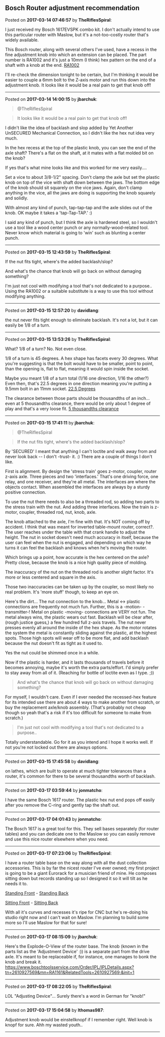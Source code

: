 ## Bosch Router adjustment recommendation
Posted on **2017-03-14 07:46:57** by **TheRiflesSpiral**:

I just received my Bosch 1617EVSPK  combo kit. I don't actually intend to use this particular router with Maslow, but it's a not-too-costly router that's widely available.



This Bosch router, along with several others I've used, have a recess in the fine adjustment knob into which an extension can be placed. The part number is RA1002 and it's just a 10mm (I think) hex pattern on the end of a shaft with a knob at the end. [RA1002](../../images/cF/Ch/cFCh_ra1002.jpg.jpg) 



I'll re-check the dimension tonight to be certain, but I'm thinking it would be easier to couple a 6mm bolt to the Z-axis motor and run this down into the adjustment knob. It looks like it would be a real pain to get that knob off!

---

Posted on **2017-03-14 14:00:15** by **jbarchuk**:

> @TheRiflesSpiral

> It looks like it would be a real pain to get that knob off!

I didn't like the idea of backlash and slop added by Yet Another UnSECURED Mechanical Connection, so I didn't like the hex nut idea very much.

In the hex recess at the top of the plastic knob, you can see the end of the axle shaft? There's a flat on the shaft, at it mates with a flat molded bit on the knob?

If yes that's what mine looks like and this worked for me very easily....

Set a vice to about 3/8-1/2" spacing. Don't clamp the axle but set the plastic knob on top of the vice with shaft down between the jaws. The bottom edge of the knob should sit squarely on the vice jaws. Again, don't clamp anything in the vice, all the jaws are doing is supporting the knob squarely and solidly.

With almost any kind of punch, tap-tap-tap and the axle slides out of the knob. OK maybe it takes a 'tap-Tap-TAP.' :)

I said any kind of punch, but I think the axle is hardened steel, so I wouldn't use  a tool like a wood center punch or any normally-wood-related tool. Never know which material is going to 'win' such as blunting a center punch.

---

Posted on **2017-03-15 12:43:59** by **TheRiflesSpiral**:

If the nut fits tight, where's the added backlash/slop?



And what's the chance that knob will go back on without damaging something?



I'm just not cool with modifying a tool that's not dedicated to a purpose.. Using the RA1002 or a suitable substitute is a way to use this tool without modifying anything.

---

Posted on **2017-03-15 12:57:20** by **davidlang**:

the nut never fits tight enough to eliminate backlash. It's not a lot, but it can easily be 1/8 of a turn.

---

Posted on **2017-03-15 13:53:26** by **TheRiflesSpiral**:

What? 1/8 of a turn? No. Not even close.



1/8 of a turn is 45 degrees. A hex shape has facets every 30 degrees. What you're suggesting is that the bolt would have to be smaller, point to point, than the opening is, flat to flat, meaning it would spin inside the socket.



Maybe you meant 1/8 of a turn total (1/16 one direction, 1/16 the other?) Even then, that's 22.5 degrees in one direction meaning you're putting a  9.5mm bolt in an 11mm socket.  [22.5 Degrees](../../images/an/bQ/anbQ_davidlang.jpg.jpg) 



The clearance between those parts should be thousandths of an inch... even at 5 thousandths clearance, there would be only about 1 degree of play and that's a very loose fit. [5 thousandths clearance](../../images/2J/ND/2JND_davidlang2.jpg.jpg)

---

Posted on **2017-03-15 17:41:11** by **jbarchuk**:

> @TheRiflesSpiral

> If the nut fits tight, where's the added backlash/slop?



By 'SECURED' I meant that anything I can't loctite and walk away from and never look back -- I don't -trust- it. :) There are a couple of things I don't like. 



First is alignment. By design the 'stress train' goes z-motor, coupler, router z-axis axle. Three pieces and two 'interfaces.' That's one driving force, one relay, and one receiver, and they're all metal. The interfaces are where the objects contact. When assembled the interfaces are always by a sturdy positive connection.



To use the nut there needs to also be a threaded rod, so adding two parts to the stress train with the nut. And adding three interfaces. Now the train is z-motor, coupler, threaded rod, nut, knob, axle.



The knob attached to the axle, I'm fine with that. It's NOT coming off by accident. I think that was meant for inverted table-mount router, correct?. The user reaches under the table with that crank handle to adjust the height. The nut in socket doesn't need much accuracy in itself, because the user can feel when the  nut is engaged, and depending on which way he turns it can feel the backlash and knows when he's moving the router.



Which brings up a point, how accurate is the hex centered on the axle? Pretty close, because the knob is a nice high quality piece of molding.



The inaccuracy of the nut on the threaded rod is another slight factor. It's more or less centered and square in the axis.



Those two inaccuracies can be taken up by the coupler, so most likely no real problem. It's 'more stuff' though, to keep an eye on.



Here's the dirt... The nut connection to the knob... Metal <-> plastic connections are frequently not much fun. Further, this is a -motion- -transmitter-! Metal on plastic -moving- connections are VERY not fun. The metal always wins, the plastic wears out fast. Backlash will be clear after, (rough justice guess,) a few hundred full z-axis travels. The nut never presses evenly all around the inside of the hex shape. As the motor rotates the system the metal is constantly sliding against the plastic, at the highest spots. Those high spots will wear off to be more flat, and add backlash because the nut doesn't fit as tight as it used to. 



Yes the nut could be shimmed once in a while.



Now if the plastic is harder, and it lasts thousands of travels before it becomes annoying, maybe it's worth the extra parts/effort. I'd simply prefer to stay away from all of it. (Reaching for bottle of loctite even as I type. ;))



>And what's the chance that knob will go back on without damaging something?



For myself, I wouldn't care. Even if I ever needed the recessed-hex feature for its intended use there are about 4 ways to make another from scratch, or buy the replacement axle/knob assembly. (That's probably not cheap though so yeah that's a risk if it's too difficult for someone to make from scratch.)



>I'm just not cool with modifying a tool that's not dedicated to a purpose.. 



Totally understandable. Go for it as you intend and I hope it works well. If not you're not locked out there are always options.

---

Posted on **2017-03-15 17:45:58** by **davidlang**:

on lathes, which are built to operate at much tighter tolerances than a router, it's common for there to be several thousandths worth of backlash.

---

Posted on **2017-03-17 03:59:44** by **jonmatcho**:

I have the same Bosch 1617 router.  The plastic hex nut end pops off easily after you remove the C-ring and gently tap the shaft out.

---

Posted on **2017-03-17 04:01:43** by **jonmatcho**:

The Bosch 1617 is a great tool for this.  They sell bases separately (for router tables) and you can dedicate one to the Maslow so you can easily remove and use this nice router elsewhere when you need.

---

Posted on **2017-03-17 07:23:06** by **TheRiflesSpiral**:

I have a router table base on the way along with all the dust collection accessories. This is by far the nicest router I've ever owned; my first project is going to be a giant Eurorack for a musician friend of mine. He composes sitting down but records standing up so I designed it so it will tilt as he needs it to. 



[Standing Front](../../images/ui/Fk/uiFk_image3.png.jpg) - [Standing Back](../../images/yR/El/yREl_image4.png.jpg)



[Sitting Front](../../images/PM/h0/PMh0_image5.png.jpg) - [Sitting Back](../../images/1c/50/1c50_image6.png.jpg)



With all it's curves and recesses it's ripe for CNC but he's re-doing his studio right now and I can't wait on Maslow. I'm planning to build some more so I'll use Maslow for that for sure!

---

Posted on **2017-03-17 08:15:09** by **jbarchuk**:

Here's the Explode-O-View of the router base. The knob (known in the parts list as the 'Adjustment Device' :)) is a separate part from the drive axle. It's meant to be replaceable if, for instance, one manages to bonk the knob and break it. https://www.boschtoolsservice.com/Order/IPL/IPLDetails.aspx?tn=2610927569&mn=RA1161&RelatedTools=2610927569;&init=1

---

Posted on **2017-03-17 08:22:05** by **TheRiflesSpiral**:

LOL "Adjusting Device"... Surely there's a word in German for "knob!"

---

Posted on **2017-03-17 15:04:58** by **lthomas987**:

Adjustment knob would be einstellknopf if I remember right.  Well knob is knopf for sure.  Ahh my wasted youth..

---

